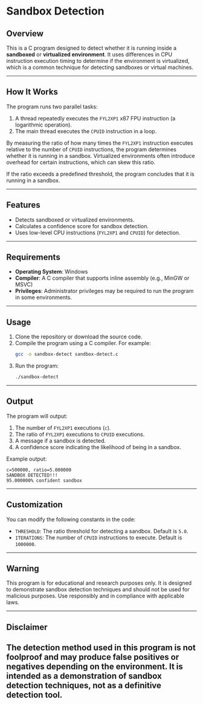 # Sandbox Detection

## Overview
This is a C program designed to detect whether it is running inside a **sandboxed** or **virtualized environment**. It uses differences in CPU instruction execution timing to determine if the environment is virtualized, which is a common technique for detecting sandboxes or virtual machines.

---

## How It Works
The program runs two parallel tasks:
1. A thread repeatedly executes the `FYL2XP1` x87 FPU instruction (a logarithmic operation).
2. The main thread executes the `CPUID` instruction in a loop.

By measuring the ratio of how many times the `FYL2XP1` instruction executes relative to the number of `CPUID` instructions, the program determines whether it is running in a sandbox. Virtualized environments often introduce overhead for certain instructions, which can skew this ratio.

If the ratio exceeds a predefined threshold, the program concludes that it is running in a sandbox.

---

## Features
- Detects sandboxed or virtualized environments.
- Calculates a confidence score for sandbox detection.
- Uses low-level CPU instructions (`FYL2XP1` and `CPUID`) for detection.

---

## Requirements
- **Operating System**: Windows
- **Compiler**: A C compiler that supports inline assembly (e.g., MinGW or MSVC)
- **Privileges**: Administrator privileges may be required to run the program in some environments.

---

## Usage
1. Clone the repository or download the source code.
2. Compile the program using a C compiler. For example:
   ```bash
   gcc -o sandbox-detect sandbox-detect.c
   ```
3. Run the program:
   ```bash
   ./sandbox-detect
   ```

---

## Output
The program will output:
1. The number of `FYL2XP1` executions (`c`).
2. The ratio of `FYL2XP1` executions to `CPUID` executions.
3. A message if a sandbox is detected.
4. A confidence score indicating the likelihood of being in a sandbox.

Example output:
```
c=500000, ratio=5.000000
SANDBOX DETECTED!!!
95.000000% confident sandbox
```
---

## Customization
You can modify the following constants in the code:
- `THRESHOLD`: The ratio threshold for detecting a sandbox. Default is `5.0`.
- `ITERATIONS`: The number of `CPUID` instructions to execute. Default is `1000000`.

---

## Warning
This program is for educational and research purposes only. It is designed to demonstrate sandbox detection techniques and should not be used for malicious purposes. Use responsibly and in compliance with applicable laws.

---
## Disclaimer
The detection method used in this program is not foolproof and may produce false positives or negatives depending on the environment. It is intended as a demonstration of sandbox detection techniques, not as a definitive detection tool.
---
